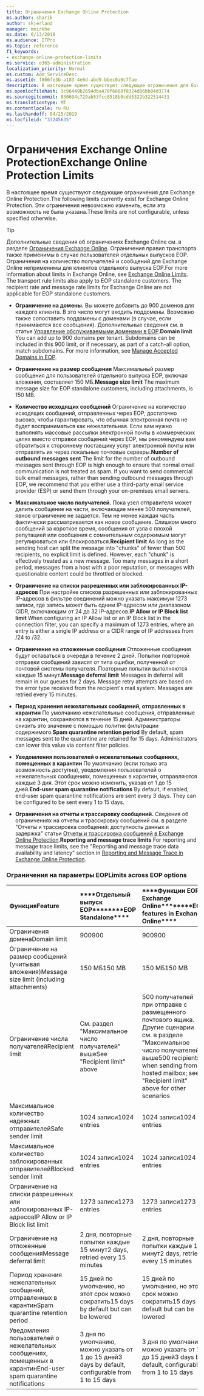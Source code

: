```yaml
---
title: Ограничения Exchange Online Protection
ms.author: sharik
author: skjerland
manager: mnirkhe
ms.date: 6/13/2018
ms.audience: ITPro
ms.topic: reference
f1_keywords:
- exchange-online-protection-limits
ms.service: o365-administration
localization_priority: Normal
ms.custom: Adm_ServiceDesc
ms.assetid: f866fe3b-a183-4e6d-abd9-bbec0a0c7fae
description: В настоящее время существуют следующие ограничения для Exchange Online Protection. Эти ограничения невозможно изменить, если эта возможность не была указана.
ms.openlocfilehash: 3c96449b2694dba470f6860f8324d86bb84d3774
ms.sourcegitcommit: 830694c729ab53fcc8518b0cdd5322b322514431
ms.translationtype: MT
ms.contentlocale: ru-RU
ms.lasthandoff: 04/25/2019
ms.locfileid: "33245635"
---
```

# <a name="exchange-online-protection-limits"></a><span data-ttu-id="fb154-104">Ограничения Exchange Online Protection</span><span class="sxs-lookup"><span data-stu-id="fb154-104">Exchange Online Protection Limits</span></span>

<span data-ttu-id="fb154-105">В настоящее время существуют следующие ограничения для Exchange Online Protection.</span><span class="sxs-lookup"><span data-stu-id="fb154-105">The following limits currently exist for Exchange Online Protection.</span></span> <span data-ttu-id="fb154-106">Эти ограничения невозможно изменить, если эта возможность не была указана.</span><span class="sxs-lookup"><span data-stu-id="fb154-106">These limits are not configurable, unless specified otherwise.</span></span> 
  
> [!TIP]
> <span data-ttu-id="fb154-p103">Дополнительные сведения об ограничениях Exchange Online см. в разделе [Ограничения Exchange Online](../exchange-online-service-description/exchange-online-limits.md). Ограничения правил транспорта также применимы в случае пользователей отдельных выпусков EOP. Ограничения на количество получателей и сообщений для Exchange Online неприменимы для клиентов отдельного выпуска EOP.</span><span class="sxs-lookup"><span data-stu-id="fb154-p103">For more information about limits in Exchange Online, see [Exchange Online Limits](../exchange-online-service-description/exchange-online-limits.md). The transport rule limits also apply to EOP standalone customers. The recipient rate and message rate limits for Exchange Online are not applicable for EOP standalone customers.</span></span> 
  
- <span data-ttu-id="fb154-p104">**Ограничение на домены.** Вы можете добавить до 900 доменов для каждого клиента. В это число могут входить поддомены. Возможно также сопоставить поддомены с доменами (в случае, если принимаются все сообщения). Дополнительные сведения см. в статье [Управление обслуживаемыми доменами в EOP](https://go.microsoft.com/fwlink/p/?LinkId=282239).</span><span class="sxs-lookup"><span data-stu-id="fb154-p104">**Domain limit** You can add up to 900 domains per tenant. Subdomains can be included in this 900 limit, or if necessary, as part of a catch-all option, match subdomains. For more information, see [Manage Accepted Domains in EOP](https://go.microsoft.com/fwlink/p/?LinkId=282239).</span></span>
    
- <span data-ttu-id="fb154-113">**Ограничение на размер сообщения** Максимальный размер сообщения для пользователей отдельного выпуска EOP, включая вложения, составляет 150 МБ.</span><span class="sxs-lookup"><span data-stu-id="fb154-113">**Message size limit** The maximum message size for EOP standalone customers, including attachments, is 150 MB.</span></span> 
    
- <span data-ttu-id="fb154-p105">**Количество исходящих сообщений** Ограничение на количество исходящих сообщений, отправленных через EOP, достаточно высоко, чтобы гарантировать, что обычная электронная почта не будет восприниматься как нежелательная. Если вам нужно выполнять массовые рассылки электронной почты в коммерческих целях вместо отправки сообщений через EOP, мы рекомендуем вам обратиться к стороннему поставщику услуг электронной почты или отправлять их через локальные почтовые серверы.</span><span class="sxs-lookup"><span data-stu-id="fb154-p105">**Number of outbound messages sent** The limit for the number of outbound messages sent through EOP is high enough to ensure that normal email communication is not treated as spam. If you want to send commercial bulk email messages, rather than sending outbound messages through EOP, we recommend that you either use a third-party email service provider (ESP) or send them through your on-premises email servers.</span></span> 
    
- <span data-ttu-id="fb154-p106">**Максимальное число получателей.** Пока узел отправителя может делить сообщение на части, включающие менее 500 получателей, явное ограничение не задается. Тем не менее каждая часть фактически рассматривается как новое сообщение. Слишком много сообщений за короткое время, сообщения от узла с плохой репутацией или сообщения с сомнительным содержимым могут регулироваться или блокироваться.</span><span class="sxs-lookup"><span data-stu-id="fb154-p106">**Recipient limit** As long as the sending host can split the message into "chunks" of fewer than 500 recipients, no explicit limit is defined. However, each "chunk" is effectively treated as a new message. Too many messages in a short period, messages from a host with a poor reputation, or messages with questionable content could be throttled or blocked.</span></span> 
    
- <span data-ttu-id="fb154-119">**Ограничение на списки разрешенных или заблокированных IP-адресов** При настройке списков разрешенных или заблокированных IP-адресов в фильтре соединений можно указать максимум 1273 записи, где запись может быть одним IP-адресом или диапазоном CIDR, включающим от 24 до 32 IP-адресов.</span><span class="sxs-lookup"><span data-stu-id="fb154-119">**IP Allow or IP Block list limit** When configuring an IP Allow list or an IP Block list in the connection filter, you can specify a maximum of 1273 entries, where an entry is either a single IP address or a CIDR range of IP addresses from /24 to /32.</span></span> 
    
- <span data-ttu-id="fb154-p107">**Ограничение на отложенные сообщения** Отложенные сообщения будут оставаться в очереди в течение 2 дней. Попытки повторной отправки сообщений зависят от типа ошибки, полученной от почтовой системы получателя. Повторные попытки выполняются каждые 15 минут.</span><span class="sxs-lookup"><span data-stu-id="fb154-p107">**Message deferral limit** Messages in deferral will remain in our queues for 2 days. Message retry attempts are based on the error type received from the recipient's mail system. Messages are retried every 15 minutes.</span></span> 
    
- <span data-ttu-id="fb154-p108">**Период хранения нежелательных сообщений, отправленных в карантин** По умолчанию нежелательные сообщения, отправленные на карантин, сохраняются в течение 15 дней. Администраторы снизить это значение с помощью политик фильтрации содержимого.</span><span class="sxs-lookup"><span data-stu-id="fb154-p108">**Spam quarantine retention period** By default, spam messages sent to the quarantine are retained for 15 days. Administrators can lower this value via content filter policies.</span></span> 
    
- <span data-ttu-id="fb154-p109">**Уведомления пользователей о нежелательных сообщениях, помещенных в карантин** По умолчанию (если только эта возможность доступна), уведомления пользователей о нежелательных сообщениях, помещенных в карантин, отправляются каждые 3 дня. Этот срок можно изменить, указав от 1 до 15 дней.</span><span class="sxs-lookup"><span data-stu-id="fb154-p109">**End-user spam quarantine notifications** By default, if enabled, end-user spam quarantine notifications are sent every 3 days. They can be configured to be sent every 1 to 15 days.</span></span> 
    
- <span data-ttu-id="fb154-127">**Ограничения на отчеты и трассировку сообщений.** Сведения об ограничениях на отчеты и трассировку сообщений см. в разделе "Отчеты и трассировка сообщений: доступность данных и задержка" статьи [Отчеты и трассировка сообщений в Exchange Online Protection](https://go.microsoft.com/fwlink/?LinkId=394248).</span><span class="sxs-lookup"><span data-stu-id="fb154-127">**Reporting and message trace limits** For reporting and message trace limits, see the "Reporting and message trace data availability and latency" section in [Reporting and Message Trace in Exchange Online Protection](https://go.microsoft.com/fwlink/?LinkId=394248).</span></span>
    
### <a name="limits-across-eop-options"></a><span data-ttu-id="fb154-128">Ограничения на параметры EOP</span><span class="sxs-lookup"><span data-stu-id="fb154-128">Limits across EOP options</span></span>

|<span data-ttu-id="fb154-129">**Функция**</span><span class="sxs-lookup"><span data-stu-id="fb154-129">**Feature**</span></span>|<span data-ttu-id="fb154-130">\*\*\*\*Отдельный выпуск EOP\*\*\*\*</span><span class="sxs-lookup"><span data-stu-id="fb154-130">\*\*\*\*EOP Standalone\*\*\*\*</span></span>|<span data-ttu-id="fb154-131">\*\*\*\*Функции EOP в Exchange Online\*\*\*\*</span><span class="sxs-lookup"><span data-stu-id="fb154-131">\*\*\*\*EOP features in Exchange Online\*\*\*\*</span></span>|<span data-ttu-id="fb154-132">\*\*\*\*Клиентская лицензия Exchange Enterprise CAL со службами\*\*\*\*</span><span class="sxs-lookup"><span data-stu-id="fb154-132">\*\*\*\*Exchange Enterprise CAL with Services\*\*\*\*</span></span>|
|:-----|:-----|:-----|:-----|
|<span data-ttu-id="fb154-133">Ограничения домена</span><span class="sxs-lookup"><span data-stu-id="fb154-133">Domain limit</span></span>  <br/> |<span data-ttu-id="fb154-134">900</span><span class="sxs-lookup"><span data-stu-id="fb154-134">900</span></span>  <br/> |<span data-ttu-id="fb154-135">900</span><span class="sxs-lookup"><span data-stu-id="fb154-135">900</span></span>  <br/> |<span data-ttu-id="fb154-136">900</span><span class="sxs-lookup"><span data-stu-id="fb154-136">900</span></span>  <br/> |
|<span data-ttu-id="fb154-137">Ограничение на размер сообщений (учитывая вложения)</span><span class="sxs-lookup"><span data-stu-id="fb154-137">Message size limit (including attachments)</span></span>  <br/> |<span data-ttu-id="fb154-138">150 МБ</span><span class="sxs-lookup"><span data-stu-id="fb154-138">150 MB</span></span>  <br/> |<span data-ttu-id="fb154-139">150 МБ</span><span class="sxs-lookup"><span data-stu-id="fb154-139">150 MB</span></span>  <br/> |<span data-ttu-id="fb154-140">150 МБ</span><span class="sxs-lookup"><span data-stu-id="fb154-140">150 MB</span></span>  <br/> |
|<span data-ttu-id="fb154-141">Ограничение числа получателей</span><span class="sxs-lookup"><span data-stu-id="fb154-141">Recipient limit</span></span>  <br/> |<span data-ttu-id="fb154-142">См. раздел "Максимальное число получателей" выше</span><span class="sxs-lookup"><span data-stu-id="fb154-142">See "Recipient limit" above</span></span>  <br/> |<span data-ttu-id="fb154-143">500 получателей при отправке с размещенного почтового ящика. Другие сценарии см. в разделе "Максимальное число получателей" выше</span><span class="sxs-lookup"><span data-stu-id="fb154-143">500 recipients when sending from a hosted mailbox; see "Recipient limit" above for other scenarios</span></span>  <br/> |<span data-ttu-id="fb154-144">См. раздел "Максимальное число получателей" выше</span><span class="sxs-lookup"><span data-stu-id="fb154-144">See "Recipient limit" above</span></span>  <br/> |
|<span data-ttu-id="fb154-145">Максимальное количество надежных отправителей</span><span class="sxs-lookup"><span data-stu-id="fb154-145">Safe sender limit</span></span>  <br/> |<span data-ttu-id="fb154-146">1024 записи</span><span class="sxs-lookup"><span data-stu-id="fb154-146">1024 entries</span></span>  <br/> |<span data-ttu-id="fb154-147">1024 записи</span><span class="sxs-lookup"><span data-stu-id="fb154-147">1024 entries</span></span>  <br/> ||
|<span data-ttu-id="fb154-148">Максимальное количество заблокированных отправителей</span><span class="sxs-lookup"><span data-stu-id="fb154-148">Blocked sender limit</span></span>  <br/> |<span data-ttu-id="fb154-149">1024 записи</span><span class="sxs-lookup"><span data-stu-id="fb154-149">1024 entries</span></span>  <br/> |<span data-ttu-id="fb154-150">1024 записи</span><span class="sxs-lookup"><span data-stu-id="fb154-150">1024 entries</span></span>  <br/> ||
|<span data-ttu-id="fb154-151">Ограничение на списки разрешенных или заблокированных IP-адресов</span><span class="sxs-lookup"><span data-stu-id="fb154-151">IP Allow or IP Block list limit</span></span>  <br/> |<span data-ttu-id="fb154-152">1273 записи</span><span class="sxs-lookup"><span data-stu-id="fb154-152">1273 entries</span></span>  <br/> |<span data-ttu-id="fb154-153">1273 записи</span><span class="sxs-lookup"><span data-stu-id="fb154-153">1273 entries</span></span>  <br/> |<span data-ttu-id="fb154-154">1273 записи</span><span class="sxs-lookup"><span data-stu-id="fb154-154">1273 entries</span></span>  <br/> |
|<span data-ttu-id="fb154-155">Ограничение на отложенные сообщения</span><span class="sxs-lookup"><span data-stu-id="fb154-155">Message deferral limit</span></span>  <br/> |<span data-ttu-id="fb154-156">2 дня, повторные попытки каждые 15 минут</span><span class="sxs-lookup"><span data-stu-id="fb154-156">2 days, retried every 15 minutes</span></span>  <br/> |<span data-ttu-id="fb154-157">2 дня, повторные попытки каждые 15 минут</span><span class="sxs-lookup"><span data-stu-id="fb154-157">2 days, retried every 15 minutes</span></span>  <br/> |<span data-ttu-id="fb154-158">2 дня, повторные попытки каждые 15 минут</span><span class="sxs-lookup"><span data-stu-id="fb154-158">2 days, retried every 15 minutes</span></span>  <br/> |
|<span data-ttu-id="fb154-159">Период хранения нежелательных сообщений, отправленных в карантин</span><span class="sxs-lookup"><span data-stu-id="fb154-159">Spam quarantine retention period</span></span>  <br/> |<span data-ttu-id="fb154-160">15 дней по умолчанию, но этот срок можно сократить</span><span class="sxs-lookup"><span data-stu-id="fb154-160">15 days by default but can be lowered</span></span>  <br/> |<span data-ttu-id="fb154-161">15 дней по умолчанию, но этот срок можно сократить</span><span class="sxs-lookup"><span data-stu-id="fb154-161">15 days by default but can be lowered</span></span>  <br/> |<span data-ttu-id="fb154-162">15 дней по умолчанию, но этот срок можно сократить</span><span class="sxs-lookup"><span data-stu-id="fb154-162">15 days by default but can be lowered</span></span>  <br/> |
|<span data-ttu-id="fb154-163">Уведомления пользователей о нежелательных сообщениях, помещенных в карантин</span><span class="sxs-lookup"><span data-stu-id="fb154-163">End-user spam quarantine notifications</span></span>  <br/> |<span data-ttu-id="fb154-164">3 дня по умолчанию, можно указать от 1 до 15 дней</span><span class="sxs-lookup"><span data-stu-id="fb154-164">3 days by default, configurable from 1 to 15 days</span></span>  <br/> |<span data-ttu-id="fb154-165">3 дня по умолчанию, можно указать от 1 до 15 дней</span><span class="sxs-lookup"><span data-stu-id="fb154-165">3 days by default, configurable from 1 to 15 days</span></span>  <br/> |<span data-ttu-id="fb154-166">3 дня по умолчанию, можно указать от 1 до 15 дней</span><span class="sxs-lookup"><span data-stu-id="fb154-166">3 days by default, configurable from 1 to 15 days</span></span>  <br/> |
   


